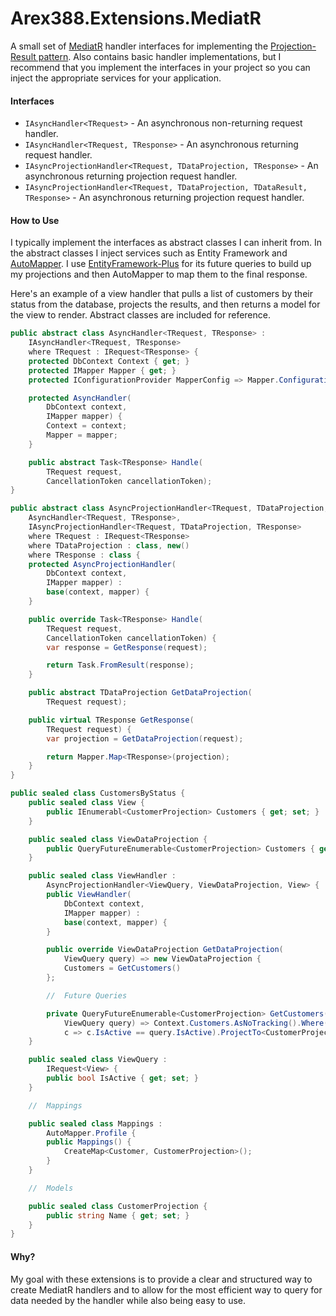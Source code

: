 ﻿

# Arex388.Extensions.MediatR

A small set of [MediatR][2] handler interfaces for implementing the [Projection-Result pattern][3]. Also contains basic handler implementations, but I recommend that you implement the interfaces in your project so you can inject the appropriate services for your application.

#### Interfaces

- `IAsyncHandler<TRequest>` - An asynchronous non-returning request handler.
- `IAsyncHandler<TRequest, TResponse>` - An asynchronous returning request handler.
- `IAsyncProjectionHandler<TRequest, TDataProjection, TResponse>` - An asynchronous returning projection request handler.
- `IAsyncProjectionHandler<TRequest, TDataProjection, TDataResult, TResponse>` - An asynchronous returning projection request handler.

#### How to Use

I typically implement the interfaces as abstract classes I can inherit from. In the abstract classes I inject services such as Entity Framework and [AutoMapper][1]. I use [EntityFramework-Plus][0] for its future queries to build up my projections and then AutoMapper to map them to the final response.

Here's an example of a view handler that pulls a list of customers by their status from the database, projects the results, and then returns a model for the view to render. Abstract classes are included for reference.

```c#
public abstract class AsyncHandler<TRequest, TResponse> :
    IAsyncHandler<TRequest, TResponse>
    where TRequest : IRequest<TResponse> {
    protected DbContext Context { get; }
    protected IMapper Mapper { get; }
    protected IConfigurationProvider MapperConfig => Mapper.ConfigurationProvider;

    protected AsyncHandler(
        DbContext context,
        IMapper mapper) {
        Context = context;
        Mapper = mapper;
    }

    public abstract Task<TResponse> Handle(
        TRequest request,
        CancellationToken cancellationToken);
}

public abstract class AsyncProjectionHandler<TRequest, TDataProjection, TResponse> :
    AsyncHandler<TRequest, TResponse>,
    IAsyncProjectionHandler<TRequest, TDataProjection, TResponse>
    where TRequest : IRequest<TResponse>
    where TDataProjection : class, new()
    where TResponse : class {
    protected AsyncProjectionHandler(
        DbContext context,
        IMapper mapper) :
        base(context, mapper) {
    }

    public override Task<TResponse> Handle(
        TRequest request,
        CancellationToken cancellationToken) {
        var response = GetResponse(request);

        return Task.FromResult(response);
    }

    public abstract TDataProjection GetDataProjection(
        TRequest request);

    public virtual TResponse GetResponse(
        TRequest request) {
        var projection = GetDataProjection(request);

        return Mapper.Map<TResponse>(projection);
    }
}

public sealed class CustomersByStatus {
    public sealed class View {
        public IEnumerabl<CustomerProjection> Customers { get; set; }
    }

    public sealed class ViewDataProjection {
        public QueryFutureEnumerable<CustomerProjection> Customers { get; set; }
    }

    public sealed class ViewHandler :
    	AsyncProjectionHandler<ViewQuery, ViewDataProjection, View> {
    	public ViewHandler(
            DbContext context,
            IMapper mapper) :
            base(context, mapper) {
        }

        public override ViewDataProjection GetDataProjection(
            ViewQuery query) => new ViewDataProjection {
            Customers = GetCustomers()
        };

        //  Future Queries

        private QueryFutureEnumerable<CustomerProjection> GetCustomers(
            ViewQuery query) => Context.Customers.AsNoTracking().Where(
            c => c.IsActive == query.IsActive).ProjectTo<CustomerProjection>(MapperConfig).Future();
    }

    public sealed class ViewQuery :
        IRequest<View> {
        public bool IsActive { get; set; }
    }

    //  Mappings

    public sealed class Mappings :
        AutoMapper.Profile {
        public Mappings() {
            CreateMap<Customer, CustomerProjection>();
        }
    }

    //  Models

    public sealed class CustomerProjection {
    	public string Name { get; set; }
    }
}
```

#### Why?

My goal with these extensions is to provide a clear and structured way to create MediatR handlers and to allow for the most efficient way to query for data needed by the handler while also being easy to use.

[0]:https://github.com/zzzprojects/EntityFramework-Plus
[1]: https://github.com/AutoMapper/AutoMapper
[2]: https://github.com/jbogard/MediatR
[3]:https://arex388.com/blog/projection-result-pattern-improving-on-the-projection-view-pattern